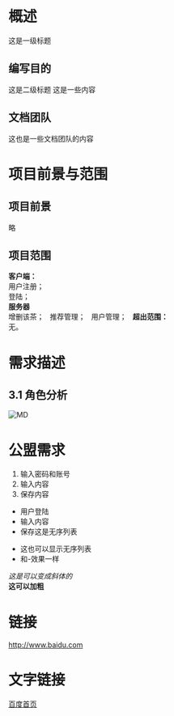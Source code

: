 # 概述 
这是一级标题
## 编写目的 
这是二级标题
这是一些内容
## 文档团队
这也是一些文档团队的内容
# 项目前景与范围
## 项目前景
略
## 项目范围
**客户端：**  
用户注册；  
登陆；  
**服务器**  
增删该茶；    
推荐管理；    
用户管理；    
**超出范围：**  
无。
# 需求描述
## 3.1 角色分析
![MD](http://images2015.cnblogs.com/blog/605655/201605/605655-20160503121048826-1084649404.png)
# 公盟需求
1. 输入密码和账号
2. 输入内容
3. 保存内容

- 用户登陆
- 输入内容
- 保存这是无序列表
+ 这也可以显示无序列表
+ 和-效果一样

*这是可以变成斜体的*  
**这可以加粗**
# 链接
<http://www.baidu.com>
# 文字链接
[百度首页](http://www.baidu.com)

